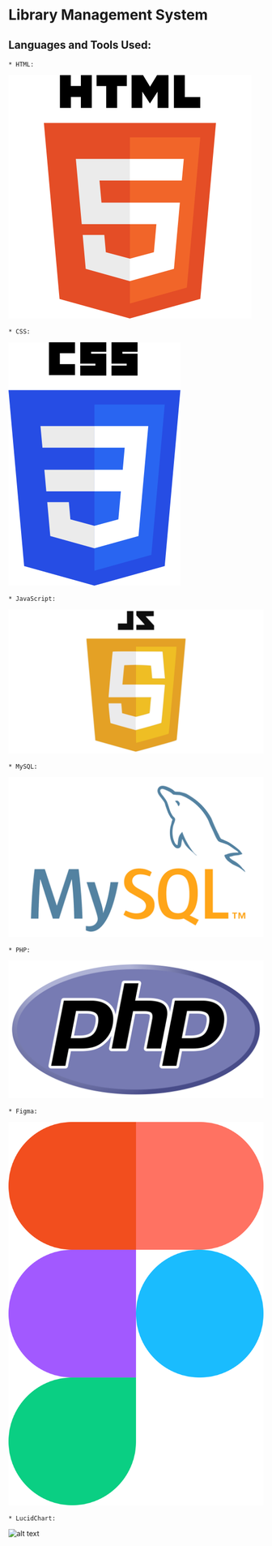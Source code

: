 # Library Management System




## Languages and Tools Used:
    * HTML: 
![alt text](https://github.com/CidNP/LMS/blob/main/html.png "Logo Title Text 1")
 
    * CSS: 
![alt text](https://github.com/CidNP/LMS/blob/main/css.png "Logo Title Text 1")

    * JavaScript: 
![alt text](https://github.com/CidNP/LMS/blob/main/JavaScript-Logo.png "Logo Title Text 1")

    * MySQL: 
![alt text](https://github.com/CidNP/LMS/blob/main/MySQL-Logo.png "Logo Title Text 1")

    * PHP: 
![alt text](https://github.com/CidNP/LMS/blob/main/newphp.svg "Logo Title Text 1")

    * Figma: 
![alt text](https://github.com/CidNP/LMS/blob/main/figma-1-logo-png-transparent.png "Logo Title Text 1")

    * LucidChart: 
![alt text](https://github.com/CidNP/LMS/blob/main/lucidchart-logo-vector.png.png "Logo Title Text 1")
